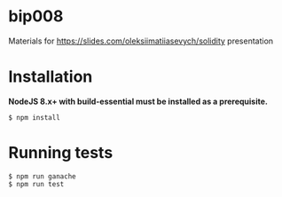 # bip008
Materials for https://slides.com/oleksiimatiiasevych/solidity presentation

# Installation

**NodeJS 8.x+ with build-essential must be installed as a prerequisite.**
```
$ npm install
```

# Running tests

```
$ npm run ganache
$ npm run test
```
